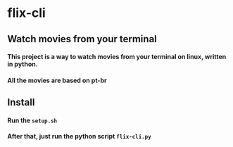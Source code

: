 # flix-cli

<h2>Watch movies from your terminal</h2>
<h4>This project is a way to watch movies from your terminal on linux, written in python.</h4>
<h4>All the movies are based on <strong>pt-br</strong></h4>

<h2><strong>Install</strong></h2>
<h4>Run the <code>setup.sh</code></h4>
<h4>After that, just run the python script <code>flix-cli.py</code></h4>
